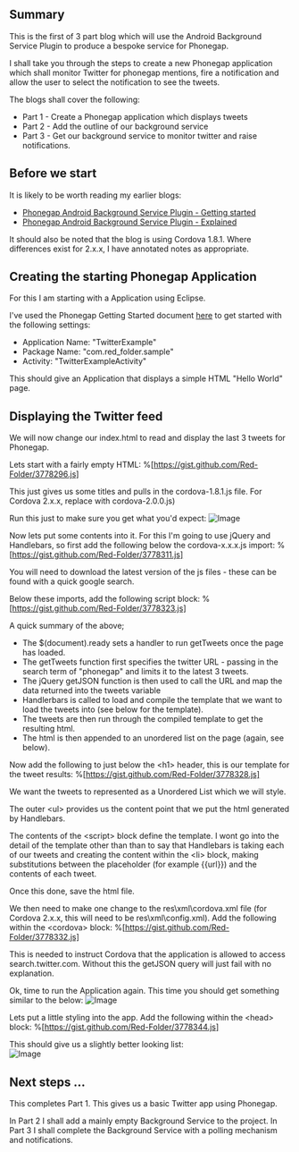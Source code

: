 ## Summary
This is the first of 3 part blog which will use the Android Background Service Plugin to produce a bespoke service for Phonegap.

I shall take you through the steps to create a new Phonegap application which shall monitor Twitter for phonegap mentions, fire a notification and allow the user to select the notification to see the tweets.

The blogs shall cover the following:

* Part 1 - Create a Phonegap application which displays tweets
* Part 2 - Add the outline of our background service
* Part 3 - Get our background service to monitor twitter and raise notifications.

## Before we start
It is likely to be worth reading my earlier blogs:

* [Phonegap Android Background Service Plugin - Getting started](http://red-folder.blogspot.com/2012/09/phonegap-android-background-service.html)
* [Phonegap Android Background Service Plugin - Explained](http://red-folder.blogspot.com/2012/09/phonegap-android-background-service_11.html)

It should also be noted that the blog is using Cordova 1.8.1.  Where differences exist for 2.x.x, I have annotated notes as appropriate.

## Creating the starting Phonegap Application
For this I am starting with a Application using Eclipse.

I've used the Phonegap Getting Started document [here](http://docs.phonegap.com/en/2.0.0/guide_getting-started_android_index.md.html#Getting%20Started%20with%20Android) to get started with the following settings:

* Application Name: "TwitterExample"
* Package Name: "com.red_folder.sample"
* Activity: "TwitterExampleActivity"

This should give an Application that displays a simple HTML "Hello World" page.

## Displaying the Twitter feed
We will now change our index.html to read and display the last 3 tweets for Phonegap.

Lets start with a fairly empty HTML:
%[https://gist.github.com/Red-Folder/3778296.js]  

This just gives us some titles and pulls in the cordova-1.8.1.js file.  For Cordova 2.x.x, replace with cordova-2.0.0.js)

Run this just to make sure you get what you'd expect:
![Image](/media/blog/phonegap-service-tutorial-part-1/image1.png)

Now lets put some contents into it.  For this I'm going to use jQuery and Handlebars, so first add the following below the cordova-x.x.x.js import:
%[https://gist.github.com/Red-Folder/3778311.js] 

You will need to download the latest version of the js files - these can be found with a quick google search.

Below these imports, add the following script block:
%[https://gist.github.com/Red-Folder/3778323.js]

A quick summary of the above;

* The $(document).ready sets a handler to run getTweets once the page has loaded. 
* The getTweets function first specifies the twitter URL - passing in the search term of "phonegap" and limits it to the latest 3 tweets. 
* The jQuery getJSON function is then used to call the URL and map the data returned into the tweets variable
* Handlerbars is called to load and compile the template that we want to load the tweets into (see below for the template). 
* The tweets are then run through the compiled template to get the resulting html. 
* The html is then appended to an unordered list on the page (again, see below).

Now add the following to just below the &lt;h1> header, this is our template for the tweet results:
%[https://gist.github.com/Red-Folder/3778328.js] 

We want the tweets to represented as a Unordered List which we will style.

The outer &lt;ul> provides us the content point that we put the html generated by Handlebars.

The contents of the &lt;script> block define the template.  I wont go into the detail of the template other than than to say that Handlebars is taking each of our tweets and creating the content within the &lt;li> block, making substitutions between the placeholder (for example {{url}}) and the contents of each tweet. 

Once this done, save the html file.

We then need to make one change to the res\xml\cordova.xml file (for Cordova 2.x.x, this will need to be res\xml\config.xml).  Add the following within the &lt;cordova> block:
%[https://gist.github.com/Red-Folder/3778332.js] 

This is needed to instruct Cordova that the application is allowed to access search.twitter.com.  Without this the getJSON query will just fail with no explanation.  

Ok, time to run the Application again.  This time you should get something similar to the below:
![Image](/media/blog/phonegap-service-tutorial-part-1/image2.png)

Lets put a little styling into the app.  Add the following within the &lt;head> block:
%[https://gist.github.com/Red-Folder/3778344.js]

This should give us a slightly better looking list:  
![Image](/media/blog/phonegap-service-tutorial-part-1/image3.png)

## Next steps ...
This completes Part 1.  This gives us a basic Twitter app using Phonegap.

In Part 2 I shall add a mainly empty Background Service to the project.  In Part 3 I shall complete the Background Service with a polling mechanism and notifications.
 
